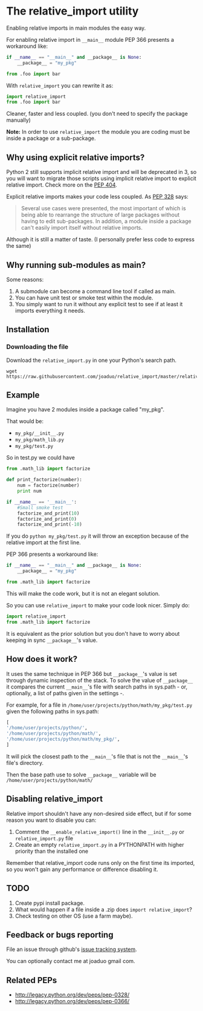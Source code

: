 # The relative_import utility

Enabling relative imports in main modules the easy way.

For enabling relative import in `__main__` module PEP 366 presents a workaround like:
```python
if __name__ == "__main__" and __package__ is None:
    __package__ = "my_pkg"

from .foo import bar
```

With `relative_import` you can rewrite it as:
```python
import relative_import
from .foo import bar
```

Cleaner, faster and less coupled. (you don't need to specify the package manually)

**Note:** In order to use `relative_import` the module you are coding must be inside a package or a sub-package. 

## Why using explicit relative imports? 

Python 2 still supports implicit relative import and will be deprecated in 3, so you will want to migrate those scripts using implicit relative import to explicit relative import. Check more on the [PEP 404](http://legacy.python.org/dev/peps/pep-0404/#id18).

Explicit relative imports makes your code less coupled. As [PEP 328](http://legacy.python.org/dev/peps/pep-0328/#rationale-for-relative-imports) says:

> Several use cases were presented, the most important of which is being able to rearrange the structure of large packages without having to edit sub-packages. In addition, a module inside a package can't easily import itself without relative imports. 

Although it is still a matter of taste. (I personally prefer less code to express the same)

## Why running sub-modules as main?

Some reasons:

1. A submodule can become a command line tool if called as main.
2. You can have unit test or smoke test within the module.
3. You simply want to run it without any explicit test to see if at least it imports everything it needs.  

## Installation

### Downloading the file
Download the `relative_import.py` in one your Python's search path.

```
wget https://raw.githubusercontent.com/joaduo/relative_import/master/relative_import.py
```

## Example

Imagine you have 2 modules inside a package called "my_pkg".

That would be:

* `my_pkg/__init__.py`
* `my_pkg/math_lib.py`
* `my_pkg/test.py`

So in test.py we could have

```python
from .math_lib import factorize

def print_factorize(number):
    num = factorize(number)
    print num

if __name__ == '__main__':
    #Small smoke test
    factorize_and_print(10)
    factorize_and_print(0)
    factorize_and_print(-10)
```

If you do `python my_pkg/test.py` it will throw an exception because of the relative import at the first line.

PEP 366 presents a workaround like:

```python
if __name__ == "__main__" and __package__ is None:
    __package__ = "my_pkg"

from .math_lib import factorize
```

This will make the code work, but it is not an elegant solution. 

So you can use `relative_import` to make your code look nicer. Simply do:
```python
import relative_import
from .math_lib import factorize
```
It is equivalent as the prior solution but you don't have to worry about keeping in sync `__package__`'s value.

## How does it work?

It uses the same technique in PEP 366 but `__package__`'s value is set through dynamic inspection of the stack. To solve the value of `__package__` it compares the current `__main__`'s file with search paths in sys.path - or, optionally, a list of paths given in the settings -.

For example, for a file in `/home/user/projects/python/math/my_pkg/test.py` given the following paths in sys.path:
```python
[
'/home/user/projects/python/',
'/home/user/projects/python/math/',
'/home/user/projects/python/math/my_pkg/',
]
```
It will pick the closest path to the `__main__`'s file that is not the `__main__`'s file's directory.

Then the base path use to solve `__package__` variable will be `/home/user/projects/python/math/`

## Disabling relative_import

Relative import shouldn't have any non-desired side effect, but if for some reason you want to disable you can:

1. Comment the `__enable_relative_import()` line in the `__init__.py` or `relative_import.py` file
2. Create an empty `relative_import.py` in a PYTHONPATH with higher priority than the installed one

Remember that relative_import code runs only on the first time its imported, so you won't gain any performance or difference disabling it.

## TODO

1. Create pypi install package.
2. What would happen if a file inside a .zip does `import relative_import`?
3. Check testing on other OS (use a farm maybe).

## Feedback or bugs reporting

File an issue through github's [issue tracking system](https://github.com/joaduo/relative_import/issues).

You can optionally contact me at joaduo gmail com.

## Related PEPs

* http://legacy.python.org/dev/peps/pep-0328/
* http://legacy.python.org/dev/peps/pep-0366/

